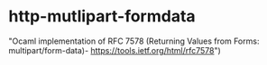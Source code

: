 # http-mutlipart-formdata

"Ocaml implementation of RFC 7578 (Returning Values from Forms: multipart/form-data)- https://tools.ietf.org/html/rfc7578")
